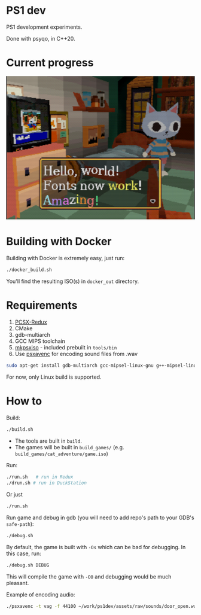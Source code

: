 # PS1 dev

PS1 development experiments.

Done with psyqo, in C++20.

# Current progress

![progress](media/s6.png)

# Building with Docker

Building with Docker is extremely easy, just run:

```sh
./docker_build.sh
```

You'll find the resulting ISO(s) in `docker_out` directory.

# Requirements

1. [PCSX-Redux](https://github.com/grumpycoders/pcsx-redux)
2. CMake
3. gdb-multiarch
3. GCC MIPS toolchain
4. [mkpsxiso](https://github.com/Lameguy64/mkpsxiso) - included prebuilt in `tools/bin`
5. Use [psxavenc](https://github.com/WonderfulToolchain/psxavenc) for encoding sound files from .wav

```sh
sudo apt-get install gdb-multiarch gcc-mipsel-linux-gnu g++-mipsel-linux-gnu binutils-mipsel-linux-gnu libmagick++-dev
```

For now, only Linux build is supported.

# How to

Build:

```sh
./build.sh
```

* The tools are built in `build`. 
* The games will be built in `build_games/` (e.g. `build_games/cat_adventure/game.iso`)

Run:

```sh
./run.sh   # run in Redux
./drun.sh # run in DuckStation
```

Or just

```sh
./run.sh
```

Run game and debug in gdb (you will need to add repo's path to your GDB's `safe-path`):

```sh
./debug.sh
```

By default, the game is built with `-Os` which can be bad for debugging. In this case, run:

```sh
./debug.sh DEBUG
```

This will compile the game with `-O0` and debugging would be much pleasant.

Example of encoding audio:

```sh
./psxavenc -t vag -f 44100 ~/work/ps1dev/assets/raw/sounds/door_open.wav ~/work/ps1dev/assets/door_open.vag
```
